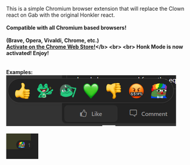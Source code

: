 This is a simple Chromium browser extension that will replace the Clown react on Gab with the original Honkler react.<br><br>
<b>Compatible with all Chromium based browsers!<br>
<br>
(Brave, Opera, Vivaldi, Chrome, etc.)</b>
<br>
<b>[Activate on the Chrome Web Store!]([https://kyrbys.com/HonkMode.crx](https://chrome.google.com/webstore/detail/honk-mode/nmkahmmkplnpaiemjojkhfjacoheklbb/))</b>
<br>
<br>
Honk Mode is now activated! Enjoy!<br><br>
<br>
Examples:<br>
![Example #1](Example1.PNG)
<br><br>
![Example #2](Example2.PNG)
